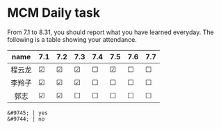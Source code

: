 # MCM Daily task
From 7.1 to 8.31, you should report what you have learned everyday.
The following is a table showing your attendance.

|name   |  7.1  |  7.2  |  7.3  |  7.4  |  7.5  |  7.6  |  7.7  |
|:-----:|  :--  | :---  | :---  | :---  | :---  | :---  | :---  |
|程云龙 |&#9745;|&#9745;|&#9745;|&#9744;|&#9745;|&#9744;|&#9744;|
|李羚子 |&#9745;|&#9745;|&#9745;|&#9744;|&#9744;|&#9744;|&#9744;|
|郭志   |&#9745;|&#9745;|&#9744;|&#9744;|&#9744;|&#9744;|&#9744;|

```
&#9745; | yes
&#9744; | no
```
